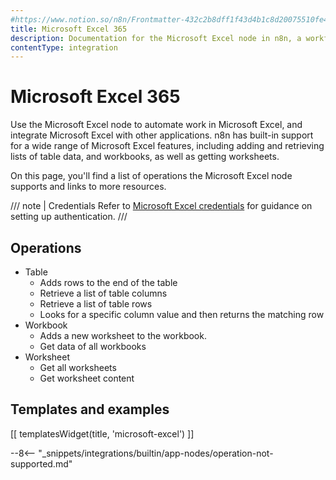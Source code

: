 ```yaml
---
#https://www.notion.so/n8n/Frontmatter-432c2b8dff1f43d4b1c8d20075510fe4
title: Microsoft Excel 365
description: Documentation for the Microsoft Excel node in n8n, a workflow automation platform. Includes details of operations and configuration, and links to examples and credentials information.
contentType: integration
---
```


# Microsoft Excel 365

Use the Microsoft Excel node to automate work in Microsoft Excel, and integrate Microsoft Excel with other applications. n8n has built-in support for a wide range of Microsoft Excel features, including adding and retrieving lists of table data, and workbooks, as well as getting worksheets. 

On this page, you'll find a list of operations the Microsoft Excel node supports and links to more resources.

/// note | Credentials
Refer to [Microsoft Excel credentials](/integrations/builtin/credentials/microsoft/) for guidance on setting up authentication. 
///

## Operations

* Table
    * Adds rows to the end of the table
    * Retrieve a list of table columns
    * Retrieve a list of table rows
    * Looks for a specific column value and then returns the matching row
* Workbook
    * Adds a new worksheet to the workbook.
    * Get data of all workbooks
* Worksheet
    * Get all worksheets
    * Get worksheet content

## Templates and examples

<!-- see https://www.notion.so/n8n/Pull-in-templates-for-the-integrations-pages-37c716837b804d30a33b47475f6e3780 -->
[[ templatesWidget(title, 'microsoft-excel') ]]

--8<-- "_snippets/integrations/builtin/app-nodes/operation-not-supported.md"
